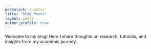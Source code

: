 ```yaml
---
permalink: /posts/
title: "Blog Posts"
layout: posts
author_profile: true
---
```


Welcome to my blog! Here I share thoughts on research, tutorials, and insights from my academic journey.